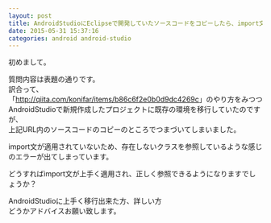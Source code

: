 ```yaml
---
layout: post
title: AndroidStudioにEclipseで開発していたソースコードをコピーしたら、import文が適用されない
date: 2015-05-31 15:37:16
categories: android android-studio
---
```

<!-- {% raw %} -->
<p>初めまして。</p>

<p>質問内容は表題の通りです。<br>
訳合って、<br>
「<a href="http://qiita.com/konifar/items/b86c6f2e0b0d9dc4269c" rel="nofollow">http://qiita.com/konifar/items/b86c6f2e0b0d9dc4269c</a>」のやり方をみつつ<br>
AndroidStudioで新規作成したプロジェクトに既存の環境を移行していたのですが、<br>
上記URL内のソースコードのコピーのところでつまづいてしまいました。</p>

<p>import文が適用されていないため、存在しないクラスを参照しているような感じのエラーが出てしまっています。</p>

<p>どうすればimport文が上手く適用され、正しく参照できるようになりますでしょうか？</p>

<p>AndroidStudioに上手く移行出来た方、詳しい方<br>
どうかアドバイスお願い致します。</p>
<!-- {% endraw %} -->
